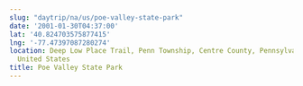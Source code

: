 ```yaml
---
slug: "daytrip/na/us/poe-valley-state-park"
date: '2001-01-30T04:37:00'
lat: '40.824703575877415'
lng: '-77.47397087280274'
location: Deep Low Place Trail, Penn Township, Centre County, Pennsylvania, 16832,
  United States
title: Poe Valley State Park
---
```



